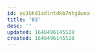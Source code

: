 ```yaml
---
id: os3bhd1sdlntdkb7ntg8wna
title: '03'
desc: ''
updated: 1648496145528
created: 1648496145528
---
```


